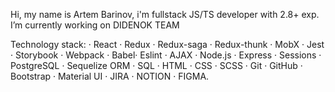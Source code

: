 Hi, my name is Artem Barinov, i'm fullstack JS/TS developer with 2.8+ exp.
I’m currently working on DIDENOK TEAM

Technology stack: · React · Redux · Redux-saga · Redux-thunk · MobX · Jest · Storybook · Webpack · Babel· Eslint · AJAX · Node.js · Express · Sessions · PostgreSQL · Sequelize ORM · SQL · HTML · CSS · SCSS · Git · GitHub · Bootstrap · Material UI · JIRA · NOTION · FIGMA.
